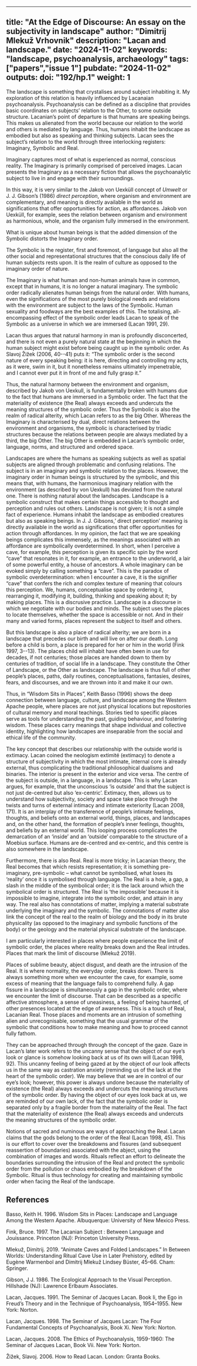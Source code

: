 
---
title: "At the Edge of Discourse: An essay on the subjectivity in landscape"
author: "Dimitrij Mlekuž Vrhovnik"
description: "Lacan and landscape."
date: "2024-11-02"
keywords: "landscape, psychoanalysis, archaeology"
tags: ["papers","issue 1"]
pubdate: "2024-11-02"
outputs: 
doi: "192/hp.1"
weight: 1
---




The landscape is something that crystalises around subject inhabiting it. My exploration of this relation is heavily influenced by Lacanaian psychoanalysis. Psychoanalysis can be defined as a discipline that provides basic coordinates on subjects’ relation to the Other, to some outside structure. Lacanian’s point of departure is that humans are speaking beings. This makes us alienated from the world because our relation to the world and others is mediated by language. Thus, humans inhabit the landscape as embodied but also as speaking and thinking subjects. 
Lacan sees the subject’s relation to the world through three interlocking registers: Imaginary, Symbolic and Real.

Imaginary captures most of what is experienced as normal, conscious reality. The Imaginary is primarily comprised of perceived images. Lacan presents the Imaginary as a necessary fiction that allows the psychoanalytic subject to live in and engage with their surroundings.

In this way, it is very similar to the Jakob von Uexküll concept of _Umwelt_ or J. J. Gibson’s (1986) _direct perception_, where organism and environment are complementary, and meaning is directly available in the world as significations that offer opportunities for action, as affordances. Jakob von Uexküll, for example, sees the relation between organism and environment as harmonious, whole, and the organism fully immersed in the environment.

What is unique about human beings is that the added dimension of the Symbolic distorts the Imaginary order.

The Symbolic is the register, first and foremost, of language but also all the other social and representational structures that the conscious daily life of human subjects rests upon. It is the realm of culture as opposed to the imaginary order of nature.

The Imaginary is what human and non-human animals have in common, except that in humans, it is no longer a natural imaginary. The symbolic order radically alienates human beings from the natural order. With humans, even the significations of the most purely biological needs and relations with the environment are subject to the laws of the Symbolic. Human sexuality and foodways are the best examples of this.
The totalising, all-encompassing effect of the symbolic order leads Lacan to speak of the Symbolic as a universe in which we are immersed (Lacan 1991, 29).

Lacan thus argues that natural harmony in man is profoundly disconcerted, and there is not even a purely natural state at the beginning in which the human subject might exist before being caught up in the symbolic order. As Slavoj Žižek (2006, 40--41) puts it: “The symbolic order is the second nature of every speaking being: it is here, directing and controlling my acts, as it were, swim in it, but it nonetheless remains ultimately impenetrable, and I cannot ever put it in front of me and fully grasp it.”

Thus, the natural harmony between the environment and organism, described by Jakob von Uexkull, is fundamentally broken with humans due to the fact that humans are immersed in a Symbolic order. The fact that the materiality of existence (the Real) always exceeds and undercuts the meaning structures of the symbolic order.
Thus the Symbolic is also the realm of radical alterity, which Lacan refers to as the big Other. Whereas the Imaginary is characterised by dual, direct relations between the environment and organisms, the symbolic is characterised by triadic structures because the relations between people are always mediated by a third, the big Other. The big Other is embedded in Lacan’s symbolic order, language, norms, and structured and ordered space. 

Landscapes are where the humans as speaking subjects as well as spatial subjects are aligned through problematic and confusing relations. The subject is in an imaginary and symbolic relation to the places. However, the imaginary order in human beings is structured by the symbolic, and this means that, with humans, the harmonious imaginary relation with the environment (as described by von Uexkull) has deviated from the natural one. There is nothing natural about the landscapes. Landscape is a symbolic construct that makes certain things accessible to thought and perception and rules out others. Landscape is not given; it is not a simple fact of experience. 
Humans inhabit the landscape as embodied creatures but also as speaking beings. In J. J. Gibsons,’ direct perception’ meaning is directly available in the world as significations that offer opportunities for action through affordances. In my opinion, the fact that we are speaking beings complicates this immensely, as the meanings associated with an affordance are symbolically overdetermined. In short, when I perceive a cave, for example, this perception is given its specific spin by the word “cave” that resonates in it, for example, an entrance to the underworld, a lair of some powerful entity, a house of ancestors. A whole imaginary can be evoked simply by calling something a “cave”. This is the paradox of symbolic overdetermination: when I encounter a cave, it is the signifier “cave” that confers the rich and complex texture of meaning that colours this perception.
We, humans, conceptualise space by ordering it, rearranging it, modifying it, building, thinking and speaking about it; by making places. This is a discrusive practice. Landscape is a discourse in which we negotiate with our bodies and minds. The subject uses the places to locate themselves, whether the space is accessible or not. And in their many and varied forms, places represent the subject to itself and others. 

But this landscape is also a place of radical alterity; 
we are born in a landscape that precedes our birth and will live on after our death. Long before a child is born, a place is prepared for her or him in the world (Fink 1997, 3--13). The places child will inhabit have often been in use for decades, if not centuries; those places are handed down to them by centuries of tradition, of social life in a landscape. They constitute the Other of Landscape, or the Other as landscape. The landscape is thus full of other people’s places, paths, daily routines, conceptualisations, fantasies, desires, fears, and discourses, and we are thrown into it and make it our own.

Thus, in “Wisdom Sits in Places”, Keith Basso (1996) shows the deep connection between language, culture, and landscape among the Western Apache people, where places are not just physical locations but repositories of cultural memory and moral teachings. Stories tied to specific places serve as tools for understanding the past, guiding behaviour, and fostering wisdom. These places carry meanings that shape individual and collective identity, highlighting how landscapes are inseparable from the social and ethical life of the community.

The key concept that describes our relationship with the outside world is extimacy. Lacan coined the neologism extimité (extimacy) to denote a structure of subjectivity in which the most intimate, internal core is already external, thus complicating the traditional philosophical dualisms and binaries. The interior is present in the exterior and vice versa. The centre of the subject is outside, in a language, in a landscape. This is why Lacan argues, for example, that the unconscious ‘is outside’ and that the subject is not just de-centred but also ‘ex-centric’. Extimacy, then, allows us to understand how subjectivity, society and space take place through the twists and turns of external intimacy and intimate exteriority (Lacan 2008, 171). 
It is an interplay of the transference of people’s intimate feelings, thoughts, and beliefs onto an external world, things, places, and landscapes and, on the other hand, the formation of people’s inner feelings, thoughts, and beliefs by an external world. This looping process complicates the demarcation of an ‘inside’ and an ‘outside’ comparable to the structure of a Moebius surface. Humans are de-centred and ex-centric, and this centre is also somewhere in the landscape.

Furthermore, there is also Real. Real is more tricky; in Lacanian theory, the Real becomes that which resists representation; it is something pre-imaginary, pre-symbolic – what cannot be symbolised, what loses its ‘reality’ once it is symbolised through language. The Real is a hole, a gap, a slash in the middle of the symbolical order; it is the lack around which the symbolical order is structured. The Real is ‘the impossible’ because it is impossible to imagine, integrate into the symbolic order, and attain in any way. The real also has connotations of matter, implying a material substrate underlying the imaginary and the symbolic. The connotations of matter also link the concept of the real to the realm of biology and the body in its brute physicality (as opposed to the imaginary and symbolic functions of the body) or the geology and the material physical substrate of the landscape. 

I am particularly interested in places where people experience the limit of symbolic order, the places where reality breaks down and the Real intrudes. Places that mark the limit of discourse (Mlekuž 2019). 

Places of sublime beauty, abject disgust, and death are the intrusion of the Real. It is where normality, the everyday order, breaks down. There is always something more when we encounter the cave, for example, some excess of meaning that the language fails to comprehend fully. A gap fissure in a landscape is simultaneously a gap in the symbolic order, where we encounter the limit of discourse. That can be described as a specific affective atmosphere, a sense of uneasiness, a feeling of being haunted, of other presences located at the edge of awareness. This is a touch of Real, Lacanian Real. Those places and moments are an intrusion of something alien and unrecognisable, something that the usual grammar of the symbolic that conditions how to make meaning and how to proceed cannot fully fathom. 

They can be approached through through the concept of the gaze. Gaze in Lacan’s later work refers to the uncanny sense that the object of our eye’s look or glance is somehow looking back at us of its own will (Lacan 1998, 92). This uncanny feeling of being gazed at by the object of our look affects us in the same way as castration anxiety (reminding us of the lack at the heart of the symbolic order). We may believe that we are in control of our eye’s look; however, this power is always undone because the materiality of existence (the Real) always exceeds and undercuts the meaning structures of the symbolic order. By having the object of our eyes look back at us, we are reminded of our own lack, of the fact that the symbolic order is separated only by a fragile border from the materiality of the Real. The fact that the materiality of existence (the Real) always exceeds and undercuts the meaning structures of the symbolic order. 

Notions of sacred and numinous are ways of approaching the Real. Lacan claims that the gods belong to the order of the Real (Lacan 1998, 45). This is our effort to cover over the breakdowns and fissures (and subsequent reassertion of boundaries) associated with the abject, using the combination of images and words. Rituals reflect an effort to delineate the boundaries surrounding the intrusion of the Real and protect the symbolic order from the pollution or chaos embodied by the breakdown of the Symbolic. Ritual is thus technology for creating and maintaining symbolic order when facing the Real of the landscape. 

## References
Basso, Keith H. 1996. Wisdom Sits in Places: Landscape and Language Among the Western Apache. Albuquerque: University of New Mexico Press.

Fink, Bruce. 1997. The Lacanian Subject : Between Language and Jouissance. Princeton (NJ): Princeton University Press.

Mlekuž, Dimitrij. 2019. “Animate Caves and Folded Landscapes.” In Between Worlds: Understanding Ritual Cave Use in Later Prehistory, edited by Eugène Warmenbol and Dimitrij Mlekuž Lindsey Büster, 45–66. Cham: Springer.

Gibson, J J. 1986. The Ecological Approach to the Visual Perception. Hillshade (NJ): Lawrence Erlbaum Associates.

Lacan, Jacques. 1991. The Seminar of Jacques Lacan. Book Ii, the Ego in Freud’s Theory and in the Technique of Psychoanalysis, 1954–1955. New York: Norton.

Lacan, Jacques. 1998. The Seminar of Jacques Lacan: The Four Fundamental Concepts of Psychoanalysis, Book Xi. New York: Norton.

Lacan, Jacques. 2008. The Ethics of Psychoanalysis, 1959-1960: The Seminar of Jacques Lacan, Book Vii. New York: Norton.

Žižek, Slavoj. 2006. How to Read Lacan. London: Granta Books.
